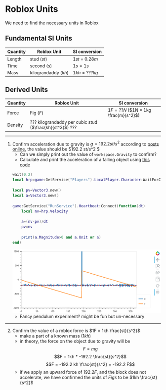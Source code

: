 # Roblox Units

We need to find the necessary units in Roblox

## Fundamental SI Units

|Quantity| Roblox Unit | SI conversion
|--------|-------------|-----------------|
|Length | stud ($st$) | $1 st$ = $0.28m$|
|Time   | second ($s$) | $1s = 1s$|
|Mass   | kilograndaddy ($kh$) | $1kh = ???kg$

## Derived Units
|Quantity| Roblox Unit | SI conversion
|--------|-------------|-----------------|
|Force  | Fig ($F$)    | $1F = ??N$ ($1N = 1kg \frac{m}{s^2}$) |
|Density| ??? kilograndaddy per cubic stud ($\frac{kh}{st^3}$) ???| 



--------
1. Confirm acceleration due to gravity is $g = 192.2 st/s^2$
according to [posts online](https://developer.roblox.com/en-us/api-reference/property/Workspace/Gravity), the value should be $192.2 st/s^2 $
    * Can we simply print out the value of `workspace.Gravity` to confirm?
    * Calculate and print the acceleration of a falling object using [this code](https://devforum.roblox.com/t/how-do-you-get-a-players-acceleration/181983/2)
    ```lua
    wait(0.2)
    local hrp=game:GetService("Players").LocalPlayer.Character:WaitForChild("HumanoidRootPart")

    local pv=Vector3.new()
    local a=Vector3.new()

    game:GetService("RunService").Heartbeat:Connect(function(dt)
        local nv=hrp.Velocity
        
        a=(nv-pv)/dt
        pv=nv
        
        print(a.Magnitude>0 and a.Unit or a)
    end)
    ```
    ![Alt text](./img/falling_object.PNG )
    * Fancy pendulum experiment? might be fun but un-necessary

------------------------

2. Confirm the value of a roblox force is $1F = 1kh \frac{st}{s^2}$
    * make a part of a known mass ($1 kh$)
    * in theory, the force on the object due to gravity will be 
        $$F = mg$$
        $$F = 1kh * -192.2 \frac{st}{s^2}$$
        $$F = -192.2 kh \frac{st}{s^2} = -192.2 F$$
    * if we apply an upward force of $192.2F$, and the block does not accelerate, we have confirmed the units of $Figs$ to be $1kh \frac{st}{s^2}$

